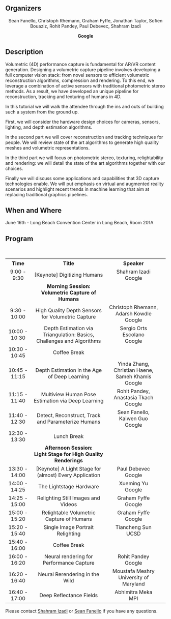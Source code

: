 ## Organizers
<p style="text-align: center;"> Sean Fanello, Christoph Rhemann, Graham Fyffe,  Jonathan Taylor, Sofien Bouaziz, Rohit Pandey, Paul Debevec, Shahram Izadi
</p>
<p style="text-align: center;"> <b> Google </b> </p>

## Description
Volumetric (4D) performance capture is fundamental for AR/VR content generation.  Designing a volumetric capture pipeline involves developing a full computer vision stack: from novel sensors to efficient volumetric reconstruction algorithms, compression and rendering. To this end, we leverage a combination of active sensors with traditional photometric stereo methods. As a result, we have developed an unique pipeline for reconstruction, tracking and texturing of humans in 4D.

In this tutorial we will walk the attendee through the ins and outs of building such a system from the ground up.

First, we will consider the hardware design choices for cameras, sensors, lighting, and depth estimation algorithms. 

In the second part we will cover reconstruction and tracking techniques for people. We will review state of the art algorithms to generate high quality meshes and volumetric representations.

In the third part we will focus on photometric stereo, texturing, relightability and rendering: we will detail the state of the art algorithms together with our choices.

Finally we will discuss some applications and capabilities that 3D capture technologies enable. We will put emphasis on virtual and augmented reality scenarios and highlight recent trends in machine learning that aim at replacing traditional graphics pipelines.

## When and Where
June 16th -  Long Beach Convention Center in Long Beach, Room 201A

## Program

<table style="width:100%">
  <tr>
    <th><div align="center"> Time</div> </th>
    <th><div align="center"> Title</div> </th> 
    <th><div align="center"> Speaker</div> </th>
  </tr>
  <tr>
    <td><div align="center"> 9:00 - 9:30 </div> </td>
    <td><div align="center"> [Keynote] Digitizing Humans </div> </td> 
    <td><div align="center"> Shahram Izadi<br/> Google </div> </td> 
  </tr>
  <tr>
    <td></td>
    <td><div align="center"> <b> Morning Session: <br/>Volumetric Capture of Humans </b> </div> </td> 
    <td></td>
  </tr>
  <tr>
    <td><div align="center"> 9:30 - 10:00 </div> </td>
    <td><div align="center"> High Quality Depth Sensors for Volumetric Capture </div> </td> 
    <td><div align="center"> Christoph Rhemann, Adarsh Kowdle<br/> Google </div> </td> 
  </tr>  
  <tr>
    <td><div align="center"> 10:00 - 10:30 </div> </td>
    <td><div align="center"> Depth Estimation via Triangulation: Basics, Challenges and Algorithms </div> </td> 
    <td><div align="center"> Sergio Orts Escolano <br/> Google </div> </td> 
  </tr>      
  <tr>
    <td><div align="center"> 10:30 - 10:45 </div> </td>
    <td><div align="center"> Coffee Break </div> </td> 
    <td></td> 
  </tr>      
  <tr>
    <td><div align="center"> 10:45 - 11:15 </div> </td>
    <td><div align="center"> Depth Estimation in the Age of Deep Learning </div> </td> 
    <td><div align="center"> Yinda Zhang, Christian Haene, Sameh Khamis <br/> Google </div> </td> 
  </tr>      
  <tr>
    <td><div align="center"> 11:15 - 11:40 </div> </td>
    <td><div align="center"> Multiview Human Pose Estimation via Deep Learning </div> </td> 
    <td><div align="center"> Rohit Pandey, Anastasia Tkach <br/> Google </div> </td> 
  </tr> 
   <tr>
    <td><div align="center"> 11:40 - 12:30 </div> </td>
    <td><div align="center"> Detect, Reconstruct, Track and Parameterize Humans</div> </td> 
    <td><div align="center"> Sean Fanello, Kaiwen Guo <br/> Google </div> </td> 
  </tr>     
  <tr>
    <td><div align="center"> 12:30 - 13:30 </div> </td>
    <td><div align="center"> Lunch Break </div> </td> 
    <td></td> 
  </tr>   
  <tr>
    <td></td>
    <td><div align="center"> <b> Afternoon Session: <br/>Light Stage for High Quality Renderings
 </b> </div> </td> 
    <td></td>
  </tr>  
   <tr>
    <td><div align="center"> 13:30 - 14:00 </div> </td>
    <td><div align="center"> [Keynote] A Light Stage for (almost) Every Application </div> </td> 
    <td><div align="center"> Paul Debevec <br/> Google </div> </td> 
  </tr>    
  <tr>
    <td><div align="center"> 14:00 - 14:25 </div> </td>
    <td><div align="center"> The Lightstage Hardware </div> </td> 
    <td><div align="center"> Xueming Yu <br/> Google </div> </td> 
  </tr>    
  <tr>
    <td><div align="center"> 14:25 - 15:00 </div> </td>
    <td><div align="center"> Relighting Still Images and Videos </div> </td> 
    <td><div align="center"> Graham Fyffe <br/> Google </div> </td> 
  </tr>  
    <tr>
    <td><div align="center"> 15:00 - 15:20 </div> </td>
    <td><div align="center"> Relightable Volumetric Capture of Humans </div> </td> 
    <td><div align="center"> Graham Fyffe <br/> Google </div> </td> 
  </tr> 
    <tr>
    <td><div align="center"> 15:20 - 15:40 </div> </td>
    <td><div align="center"> Single Image Portrait Relighting </div> </td> 
    <td><div align="center"> Tiancheng Sun <br/> UCSD </div> </td> 
  </tr>  
    <td><div align="center"> 15:40 - 16:00 </div> </td>
    <td><div align="center"> Coffee Break </div> </td> 
    <td></td> 
  <tr>
    <td><div align="center"> 16:00 - 16:20 </div> </td>
    <td><div align="center"> Neural rendering for Performance Capture </div> </td> 
    <td><div align="center"> Rohit Pandey <br/> Google </div> </td> 
    <td></td> 
  </tr>   
      <tr>
    <td><div align="center"> 16:20 - 16:40 </div> </td>
    <td><div align="center"> Neural Rerendering in the Wild </div> </td> 
    <td><div align="center"> Moustafa Meshry <br/> University of Maryland </div> </td> 
  </tr> 
  <tr>
    <td><div align="center"> 16:40 - 17:00 </div> </td>
    <td><div align="center"> Deep Reflectance Fields </div> </td> 
    <td><div align="center"> Abhimitra Meka <br/> MPI </div> </td> 
  </tr>      
    
</table>

Please contact [Shahram Izadi](mailto:shahrami@google.com) or [Sean Fanello](mailto:seanfa@google.com) if you have any questions.

